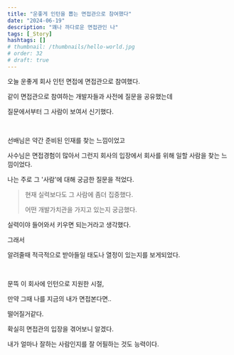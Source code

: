 ```yaml
---
title: "운좋게 인턴을 뽑는 면접관으로 참여했다"
date: "2024-06-19"
description: "꽤나 까다로운 면접관인 나"
tags: [_Story]
hashtags: []
# thumbnail: /thumbnails/hello-world.jpg
# order: 32
# draft: true
---
```


오늘 운좋게 회사 인턴 면접에 면접관으로 참여했다.

같이 면접관으로 참여하는 개발자들과 사전에 질문을 공유했는데

질문에서부터 그 사람이 보여서 신기했다.

<br/>

선배님은 약간 준비된 인재를 찾는 느낌이었고

사수님은 면접경험이 많아서 그런지 회사의 입장에서 회사를 위해 일할 사람을 찾는 느낌이었다.

나는 주로 그 '사람'에 대해 궁금한 질문을 적었다.

> 현재 실력보다도 그 사람에 좀더 집중했다.
>
> 어떤 개발가치관을 가지고 있는지 궁금했다.

실력이야 들어와서 키우면 되는거라고 생각했다.

그래서

알려줄때 적극적으로 받아들일 태도나 열정이 있는지를 보게되었다.

<br/>

문뜩 이 회사에 인턴으로 지원한 시절,

만약 그때 나를 지금의 내가 면접본다면..

떨어질거같다.

확실히 면접관의 입장을 겪어보니 알겠다.

내가 얼마나 잘하는 사람인지를 잘 어필하는 것도 능력이다.
